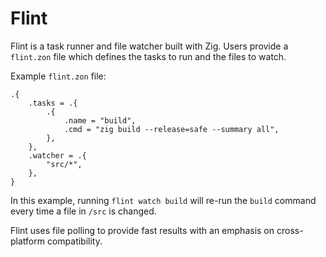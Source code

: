 # Flint

Flint is a task runner and file watcher built with Zig. Users provide a `flint.zon` file
which defines the tasks to run and the files to watch.

Example `flint.zon` file:

```zig
.{
    .tasks = .{
        .{
            .name = "build",
            .cmd = "zig build --release=safe --summary all",
        },
    },
    .watcher = .{
        "src/*",
    },
}
```

In this example, running `flint watch build` will re-run the `build` command every time a file in `/src` is changed.

Flint uses file polling to provide fast results with an emphasis on cross-platform compatibility.
